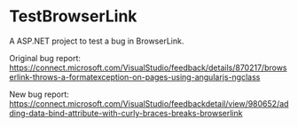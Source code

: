TestBrowserLink
===============

A ASP.NET project to test a bug in BrowserLink.

Original bug report: https://connect.microsoft.com/VisualStudio/feedback/details/870217/browserlink-throws-a-formatexception-on-pages-using-angularjs-ngclass

New bug report: 
https://connect.microsoft.com/VisualStudio/feedbackdetail/view/980652/adding-data-bind-attribute-with-curly-braces-breaks-browserlink
